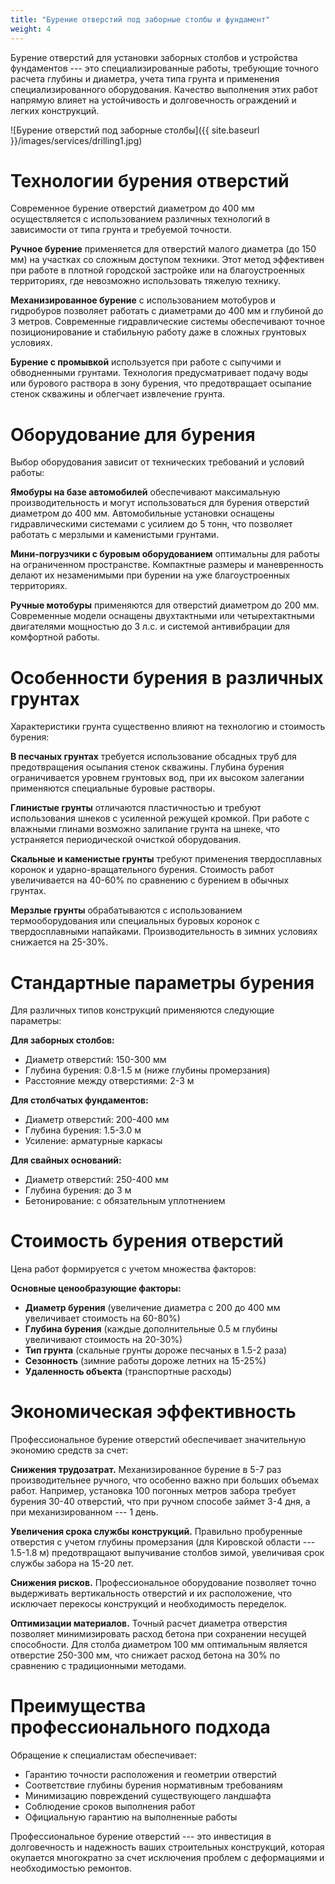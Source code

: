```yaml
---
title: "Бурение отверстий под заборные столбы и фундамент"
weight: 4
---
```


Бурение отверстий для установки заборных столбов и устройства фундаментов --- это специализированные работы, требующие точного расчета глубины и диаметра, учета типа грунта и применения специализированного оборудования. Качество выполнения этих работ напрямую влияет на устойчивость и долговечность ограждений и легких конструкций.

![Бурение отверстий под заборные столбы]({{ site.baseurl }}/images/services/drilling1.jpg)

# Технологии бурения отверстий

Современное бурение отверстий диаметром до 400 мм осуществляется с использованием различных технологий в зависимости от типа грунта и требуемой точности.

**Ручное бурение** применяется для отверстий малого диаметра (до 150 мм) на участках со сложным доступом техники. Этот метод эффективен при работе в плотной городской застройке или на благоустроенных территориях, где невозможно использовать тяжелую технику.

**Механизированное бурение** с использованием мотобуров и гидробуров позволяет работать с диаметрами до 400 мм и глубиной до 3 метров. Современные гидравлические системы обеспечивают точное позиционирование и стабильную работу даже в сложных грунтовых условиях.

**Бурение с промывкой** используется при работе с сыпучими и обводненными грунтами. Технология предусматривает подачу воды или бурового раствора в зону бурения, что предотвращает осыпание стенок скважины и облегчает извлечение грунта.

# Оборудование для бурения

Выбор оборудования зависит от технических требований и условий работы:

**Ямобуры на базе автомобилей** обеспечивают максимальную производительность и могут использоваться для бурения отверстий диаметром до 400 мм. Автомобильные установки оснащены гидравлическими системами с усилием до 5 тонн, что позволяет работать с мерзлыми и каменистыми грунтами.

**Мини-погрузчики с буровым оборудованием** оптимальны для работы на ограниченном пространстве. Компактные размеры и маневренность делают их незаменимыми при бурении на уже благоустроенных территориях.

**Ручные мотобуры** применяются для отверстий диаметром до 200 мм. Современные модели оснащены двухтактными или четырехтактными двигателями мощностью до 3 л.с. и системой антивибрации для комфортной работы.

# Особенности бурения в различных грунтах

Характеристики грунта существенно влияют на технологию и стоимость бурения:

**В песчаных грунтах** требуется использование обсадных труб для предотвращения осыпания стенок скважины. Глубина бурения ограничивается уровнем грунтовых вод, при их высоком залегании применяются специальные буровые растворы.

**Глинистые грунты** отличаются пластичностью и требуют использования шнеков с усиленной режущей кромкой. При работе с влажными глинами возможно залипание грунта на шнеке, что устраняется периодической очисткой оборудования.

**Скальные и каменистые грунты** требуют применения твердосплавных коронок и ударно-вращательного бурения. Стоимость работ увеличивается на 40-60% по сравнению с бурением в обычных грунтах.

**Мерзлые грунты** обрабатываются с использованием термооборудования или специальных буровых коронок с твердосплавными напайками. Производительность в зимних условиях снижается на 25-30%.

# Стандартные параметры бурения

Для различных типов конструкций применяются следующие параметры:

**Для заборных столбов:**
- Диаметр отверстий: 150-300 мм
- Глубина бурения: 0.8-1.5 м (ниже глубины промерзания)
- Расстояние между отверстиями: 2-3 м

**Для столбчатых фундаментов:**
- Диаметр отверстий: 200-400 мм
- Глубина бурения: 1.5-3.0 м
- Усиление: арматурные каркасы

**Для свайных оснований:**
- Диаметр отверстий: 250-400 мм
- Глубина бурения: до 3 м
- Бетонирование: с обязательным уплотнением

# Стоимость бурения отверстий

Цена работ формируется с учетом множества факторов:

**Основные ценообразующие факторы:**
- **Диаметр бурения** (увеличение диаметра с 200 до 400 мм увеличивает стоимость на 60-80%)
- **Глубина бурения** (каждые дополнительные 0.5 м глубины увеличивают стоимость на 20-30%)
- **Тип грунта** (скальные грунты дороже песчаных в 1.5-2 раза)
- **Сезонность** (зимние работы дороже летних на 15-25%)
- **Удаленность объекта** (транспортные расходы)

# Экономическая эффективность

Профессиональное бурение отверстий обеспечивает значительную экономию средств за счет:

**Снижения трудозатрат.** Механизированное бурение в 5-7 раз производительнее ручного, что особенно важно при больших объемах работ. Например, установка 100 погонных метров забора требует бурения 30-40 отверстий, что при ручном способе займет 3-4 дня, а при механизированном --- 1 день.

**Увеличения срока службы конструкций.** Правильно пробуренные отверстия с учетом глубины промерзания (для Кировской области --- 1.5-1.8 м) предотвращают выпучивание столбов зимой, увеличивая срок службы забора на 15-20 лет.

**Снижения рисков.** Профессиональное оборудование позволяет точно выдерживать вертикальность отверстий и их расположение, что исключает перекосы конструкций и необходимость переделок.

**Оптимизации материалов.** Точный расчет диаметра отверстия позволяет минимизировать расход бетона при сохранении несущей способности. Для столба диаметром 100 мм оптимальным является отверстие 250-300 мм, что снижает расход бетона на 30% по сравнению с традиционными методами.

# Преимущества профессионального подхода

Обращение к специалистам обеспечивает:
- Гарантию точности расположения и геометрии отверстий
- Соответствие глубины бурения нормативным требованиям
- Минимизацию повреждений существующего ландшафта
- Соблюдение сроков выполнения работ
- Официальную гарантию на выполненные работы

Профессиональное бурение отверстий --- это инвестиция в долговечность и надежность ваших строительных конструкций, которая окупается многократно за счет исключения проблем с деформациями и необходимостью ремонтов.